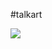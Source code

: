 #talkart

<img src="https://cloud.githubusercontent.com/assets/14845097/16726858/49aae57a-4713-11e6-9580-cea66d3c3734.png" />
